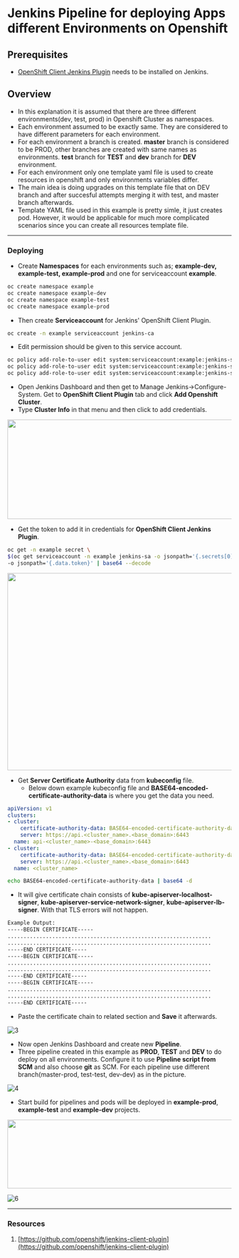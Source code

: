 # Jenkins Pipeline for deploying Apps different Environments on Openshift
## Prerequisites
- [OpenShift Client Jenkins Plugin](https://plugins.jenkins.io/openshift-client) needs to be installed on Jenkins.
## Overview
- In this explanation it is assumed that there are three different environments(dev, test, prod) in Openshift Cluster as namespaces.
- Each environment assumed to be exactly same. They are considered to have different parameters for each environment. 
- For each environment a branch is created. **master** branch is considered to be PROD, other branches are created with same names as environments. **test** branch for **TEST** and **dev** branch for **DEV** environment.
- For each environment only one template yaml file is used to create resources in openshift and only environments variables differ.
- The main idea is doing upgrades on this template file that on DEV branch and after succesful attempts merging it with test, and master branch afterwards.
- Template YAML file used in this example is pretty simle, it just creates pod. However, it would be applicable for much more complicated scenarios since you can create all resources template file.  
- - -
### Deploying
- Create **Namespaces** for each environments such as; **example-dev, example-test, example-prod** and one for serviceaccount **example**.
```bash
oc create namespace example
oc create namespace example-dev
oc create namespace example-test
oc create namespace example-prod
```
- Then create **Serviceaccount** for Jenkins' OpenShift Client Plugin. 
```bash
oc create -n example serviceaccount jenkins-ca
```
- Edit permission should be given to this service account.
```bash
oc policy add-role-to-user edit system:serviceaccount:example:jenkins-sa -n example-dev
oc policy add-role-to-user edit system:serviceaccount:example:jenkins-sa -n example-test
oc policy add-role-to-user edit system:serviceaccount:example:jenkins-sa -n example-prod
```
- Open Jenkins Dashboard and then get to Manage Jenkins->Configure-System. Get to **OpenShift Client Plugin** tab and click **Add Openshift Cluster**.
- Type **Cluster Info** in that menu and then click to add credentials.

<p align="center">
  <img width="716" height="223" src="https://user-images.githubusercontent.com/59168275/92569735-a58acd80-f289-11ea-9e13-2a7ea6c8ae6b.png">
</p>

- Get the token to add it in credentials for **OpenShift Client Jenkins Plugin**.
```bash
oc get -n example secret \
$(oc get serviceaccount -n example jenkins-sa -o jsonpath='{.secrets[0].name}') \
-o jsonpath='{.data.token}' | base64 --decode
```
<p align="center">
  <img width="589" height="442" src="https://user-images.githubusercontent.com/59168275/92569714-9f94ec80-f289-11ea-886f-c7da970990de.png">
</p>

- Get **Server Certificate Authority** data from **kubeconfig** file.
  - Below down example kubeconfig file and **BASE64-encoded-certificate-authority-data** is where you get the data you need.
```yaml
apiVersion: v1
clusters:
- cluster:
    certificate-authority-data: BASE64-encoded-certificate-authority-data 
    server: https://api.<cluster_name>.<base_domain>:6443
  name: api-<cluster_name>-<base_domain>:6443
- cluster:
    certificate-authority-data: BASE64-encoded-certificate-authority-data
    server: https://api.<cluster_name>.<base_domain>:6443
  name: <cluster_name>
```
```bash
echo BASE64-encoded-certificate-authority-data | base64 -d
```
- It will give certificate chain consists of **kube-apiserver-localhost-signer**, **kube-apiserver-service-network-signer**, **kube-apiserver-lb-signer**. With that TLS errors will not happen.
```bash
Example Output:
-----BEGIN CERTIFICATE-----
................................................................
................................................................
-----END CERTIFICATE-----
-----BEGIN CERTIFICATE-----
................................................................
................................................................
-----END CERTIFICATE-----
-----BEGIN CERTIFICATE-----
................................................................
................................................................
-----END CERTIFICATE-----
```
- Paste the certificate chain to related section and **Save** it afterwards.

![3](https://user-images.githubusercontent.com/59168275/92569726-a1f74680-f289-11ea-808f-a785ce726263.png)
- Now open Jenkins Dashboard and create new **Pipeline**. 
- Three pipeline created in this example as **PROD**, **TEST** and **DEV** to do deploy on all environments. Configure it to use **Pipeline script from SCM** and also choose **git** as SCM. For each pipeline use different branch(master-prod, test-test, dev-dev) as in the picture. 

![4](https://user-images.githubusercontent.com/59168275/92569727-a28fdd00-f289-11ea-92a4-2bc2aa785b05.png)
- Start build for pipelines and pods will be deployed in **example-prod**, **example-test** and **example-dev** projects. 

<p align="center">
  <img width="664" height="154" src="https://user-images.githubusercontent.com/59168275/92569728-a3c10a00-f289-11ea-9b7b-d48f73719ab5.png">
</p>

![6](https://user-images.githubusercontent.com/59168275/92569733-a459a080-f289-11ea-83cc-b11f73772084.png)
- - -
### Resources
1. [https://github.com/openshift/jenkins-client-plugin](https://github.com/openshift/jenkins-client-plugin)
